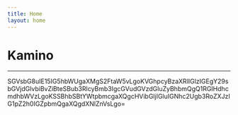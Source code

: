 ```yaml
---
title: Home
layout: home
---
```


# Kamino

---

SGVsbG8uIE15IG5hbWUgaXMgS2FtaW5vLgoKVGhpcyBzaXRlIGlzIGEgY29sbGVjdGlvbiBvZiBteSBub3RlcyBmb3IgcGVudGVzdGluZyBhbmQgQ1RGIHdhcmdhbWVzLgoKSSBhbSBtYWtpbmcgaXQgcHVibGljIGluIGNhc2Ugb3RoZXJzIG1pZ2h0IGZpbmQgaXQgdXNlZnVsLgo=
